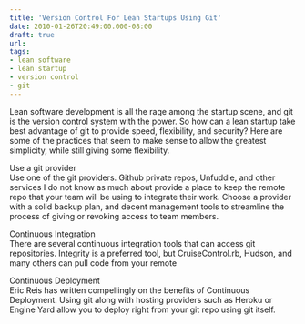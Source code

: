 ```yaml
---
title: 'Version Control For Lean Startups Using Git'
date: 2010-01-26T20:49:00.000-08:00
draft: true
url: 
tags: 
- lean software
- lean startup
- version control
- git
---
```


Lean software development is all the rage among the startup scene, and git is the version control system with the power. So how can a lean startup take best advantage of git to provide speed, flexibility, and security? Here are some of the practices that seem to make sense to allow the greatest simplicity, while still giving some flexibility.  
  
Use a git provider  
Use one of the git providers. Github private repos, Unfuddle, and other services I do not know as much about provide a place to keep the remote repo that your team will be using to integrate their work. Choose a provider with a solid backup plan, and decent management tools to streamline the process of giving or revoking access to team members.  
  
Continuous Integration  
There are several continuous integration tools that can access git repositories. Integrity is a preferred tool, but CruiseControl.rb, Hudson, and many others can pull code from your remote  
  
Continuous Deployment  
Eric Reis has written compellingly on the benefits of Continuous Deployment. Using git along with hosting providers such as Heroku or Engine Yard allow you to deploy right from your git repo using git itself.